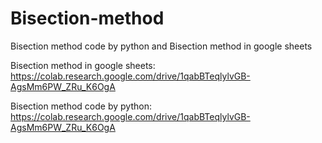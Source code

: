 # Bisection-method
Bisection method code by python and Bisection method in google sheets 

Bisection method in google sheets:
https://colab.research.google.com/drive/1qabBTeqlylvGB-AgsMm6PW_ZRu_K6OgA

Bisection method code by python:
https://colab.research.google.com/drive/1qabBTeqlylvGB-AgsMm6PW_ZRu_K6OgA
